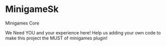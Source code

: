 MinigameSk
==========

Minigames Core

We Need YOU and your experience here!
Help us adding your own code to make this project the MUST of minigames plugin!